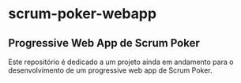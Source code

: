 # scrum-poker-webapp

## Progressive Web App de Scrum Poker

Este repositório é dedicado a um projeto ainda em andamento para o desenvolvimento de um progressive web app de Scrum Poker.